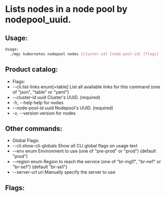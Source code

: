 # Lists nodes in a node pool by nodepool_uuid.

## Usage:
```bash
Usage:
  ./mgc kubernetes nodepool nodes [cluster-id] [node-pool-id] [flags]
```

## Product catalog:
- Flags:
- --cli.list-links enum[=table]   List all available links for this command (one of "json", "table" or "yaml")
- --cluster-id uuid               Cluster's UUID. (required)
- -h, --help                          help for nodes
- --node-pool-id uuid             Nodepool's UUID. (required)
- -v, --version                       version for nodes

## Other commands:
- Global Flags:
- --cli.show-cli-globals   Show all CLI global flags on usage text
- --env enum               Environment to use (one of "pre-prod" or "prod") (default "prod")
- --region enum            Region to reach the service (one of "br-mgl1", "br-ne1" or "br-se1") (default "br-se1")
- --server-url uri         Manually specify the server to use

## Flags:
```bash

```

